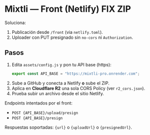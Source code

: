 # Mixtli — Front (Netlify) FIX ZIP

Soluciona:
1) Publicación desde `/front` (via `netlify.toml`).
2) Uploader con PUT presignado sin `no-cors` ni `Authorization`.

## Pasos
1. Edita `assets/config.js` y pon tu API base (https):
   ```js
   export const API_BASE = "https://mixtli-pro.onrender.com";
   ```
2. Sube a GitHub y conecta a Netlify **o** sube el ZIP.  
3. Aplica en **Cloudflare R2** una sola CORS Policy (ver `r2_cors.json`).  
4. Prueba subir un archivo desde el sitio Netlify.

Endpoints intentados por el front:  
- `POST {API_BASE}/upload/presign`  
- `POST {API_BASE}/presign`  

Respuestas soportadas: `{url}` o `{uploadUrl}` o `{presignedUrl}`.
